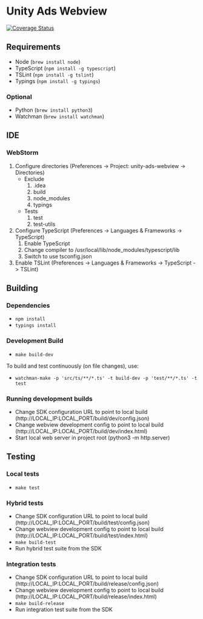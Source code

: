 # Unity Ads Webview
[![Coverage Status](https://coveralls.io/repos/github/Applifier/unity-ads-webview/badge.svg?branch=master&t=bvxjyR)](https://coveralls.io/github/Applifier/unity-ads-webview?branch=master)

## Requirements

- Node (`brew install node`)
- TypeScript (`npm install -g typescript`)
- TSLint (`npm install -g tslint`)
- Typings (`npm install -g typings`)

### Optional

- Python (`brew install python3`)
- Watchman (`brew install watchman`)

## IDE

### WebStorm

1. Configure directories (Preferences -> Project: unity-ads-webview -> Directories)
	- Exclude
		1. .idea
		2. build
		3. node_modules
		4. typings
	- Tests
		1. test
		2. test-utils
2. Configure TypeScript (Preferences -> Languages & Frameworks -> TypeScript)
	1. Enable TypeScript
	2. Change compiler to /usr/local/lib/node_modules/typescript/lib
	3. Switch to use tsconfig.json
3. Enable TSLint (Preferences -> Languages & Frameworks -> TypeScript -> TSLint)

## Building

### Dependencies

- `npm install`
- `typings install`

### Development Build

- `make build-dev`

To build and test continuously (on file changes), use:

- `watchman-make -p 'src/ts/**/*.ts' -t build-dev -p 'test/**/*.ts' -t test`

### Running development builds

- Change SDK configuration URL to point to local build (http://LOCAL_IP:LOCAL_PORT/build/dev/config.json)
- Change webview development config to point to local build (http://LOCAL_IP:LOCAL_PORT/build/dev/index.html)
- Start local web server in project root (python3 -m http.server)

## Testing

### Local tests

- `make test`

### Hybrid tests

- Change SDK configuration URL to point to local build (http://LOCAL_IP:LOCAL_PORT/build/test/config.json)
- Change webview development config to point to local build (http://LOCAL_IP:LOCAL_PORT/build/test/index.html)
- `make build-test`
- Run hybrid test suite from the SDK

### Integration tests

- Change SDK configuration URL to point to local build (http://LOCAL_IP:LOCAL_PORT/build/release/config.json)
- Change webview development config to point to local build (http://LOCAL_IP:LOCAL_PORT/build/release/index.html)
- `make build-release`
- Run integration test suite from the SDK
